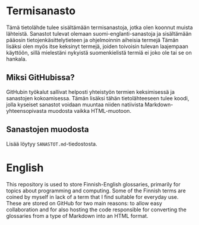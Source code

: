 # Termisanasto
Tämä tietolähde tulee sisältämään termisanastoja, 
jotka olen koonnut muista lähteistä. Sanastot tulevat
olemaan suomi-englanti-sanastoja ja sisältämään pääosin
tietojenkäsittelytieteen ja ohjelmoinnin aiheisia termejä 
Tämän lisäksi olen myös itse keksinyt termejä, joiden toivoisin
tulevan laajempaan käyttöön, sillä mielestäni nykyistä
suomenkielistä termiä ei joko ole tai se on hankala.

## Miksi GitHubissa?
GitHubin työkalut sallivat helposti yhteistyön termien
keksimisessä ja sanastojen kokoamisessa. Tämän lisäksi
tähän tietolähteeseen tulee koodi, jolla kyseiset
sanastot voidaan muuntaa niiden natiivista Markdown-
yhteensopivasta muodosta vaikka HTML-muotoon.

## Sanastojen muodosta
Lisää löytyy `SANASTOT.md`-tiedostosta.

# English
This repository is used to store Finnish-English glossaries,
primarily for topics about programming and computing. Some of
the Finnish terms are coined by myself in lack of a term that
I find suitable for everyday use. These are stored on GitHub
for two main reasons: to allow easy collaboration and for
also hosting the code responsible for converting the 
glossaries from a type of Markdown into an HTML format.




